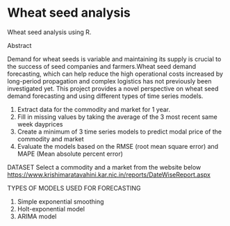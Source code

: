 # Wheat seed analysis
 Wheat seed analysis using R.
 
Abstract

Demand for wheat seeds is variable and maintaining its supply is crucial
to the success of seed companies and farmers.Wheat seed demand forecasting,
which can help reduce the high operational costs increased by long-period 
propagation and complex logistics has not previously been investigated yet. 
This project provides a novel perspective on wheat seed demand forecasting 
and using different types of time series models.

1. Extract data for the commodity and market for 1 year.
2. Fill in missing values by taking the average of the 3 most recent same week dayprices
3. Create a minimum of 3 time series models to predict modal price of the commodity and market
4. Evaluate the models based on the RMSE (root mean square error) and MAPE (Mean absolute percent error)


DATASET
Select a commodity and a market from the website below
https://www.krishimaratavahini.kar.nic.in/reports/DateWiseReport.aspx

TYPES OF MODELS USED FOR FORECASTING
1. Simple exponential smoothing
2. Holt-exponential model
3. ARIMA model

